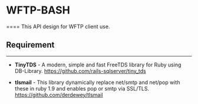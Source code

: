 # WFTP-BASH
====
This API design for WFTP client use.

## Requirement
----
* **TinyTDS** - A modern, simple and fast FreeTDS library for Ruby using DB-Library.
https://github.com/rails-sqlserver/tiny_tds

* **tlsmail** - This library dynamically replace net/smtp and net/pop with these in ruby 1.9 and
enables pop or smtp via SSL/TLS.
https://github.com/derdewey/tlsmail

